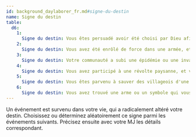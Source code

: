 ```yaml
---
id: background_daylaborer_fr.md#signe-du-destin
name: Signe du destin
table:
  d6:
    1:
      Signe du destin: Vous êtes persuadé avoir été choisi par Dieu afin d'être le récipiendaire d'une vision prophétique.
    2:
      Signe du destin: Vous avez été enrôlé de force dans une armée, et y avez fait la preuve de vos capacités.
    3:
      Signe du destin: Votre communauté a subi une épidémie ou une invasion, que vous avez aidé à combattre.
    4:
      Signe du destin: Vous avez participé à une révolte paysanne, et vous vous êtes retrouvé propulsé parmi les meneurs du soulèvement.
    5:
      Signe du destin: Vous êtes parvenu à sauver des villageois d'une mort certaine en bravant les éléments.
    6:
      Signe du destin: Vous avez trouvé une arme ou un symbole qui vous a mené sur votre nouvelle voie.
---
```


Un événement est survenu dans votre vie, qui a radicalement altéré votre destin. Choisissez ou déterminez aléatoirement ce signe parmi les événements suivants. Précisez ensuite avec votre MJ les détails correspondant.

